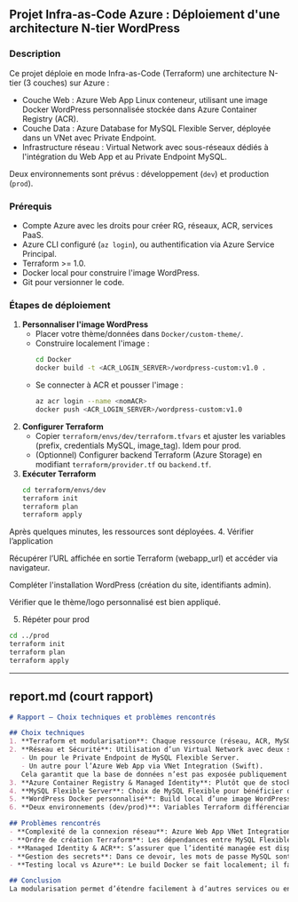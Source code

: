 ## Projet Infra-as-Code Azure : Déploiement d'une architecture N-tier WordPress

### Description
Ce projet déploie en mode Infra-as-Code (Terraform) une architecture N-tier (3 couches) sur Azure :
- Couche Web : Azure Web App Linux conteneur, utilisant une image Docker WordPress personnalisée stockée dans Azure Container Registry (ACR).
- Couche Data : Azure Database for MySQL Flexible Server, déployée dans un VNet avec Private Endpoint.
- Infrastructure réseau : Virtual Network avec sous-réseaux dédiés à l'intégration du Web App et au Private Endpoint MySQL.

Deux environnements sont prévus : développement (`dev`) et production (`prod`).

### Prérequis
- Compte Azure avec les droits pour créer RG, réseaux, ACR, services PaaS.
- Azure CLI configuré (`az login`), ou authentification via Azure Service Principal.
- Terraform >= 1.0.
- Docker local pour construire l'image WordPress.
- Git pour versionner le code.

### Étapes de déploiement
1. **Personnaliser l'image WordPress**
   - Placer votre thème/données dans `Docker/custom-theme/`.
   - Construire localement l'image :
     ```bash
     cd Docker
     docker build -t <ACR_LOGIN_SERVER>/wordpress-custom:v1.0 .
     ```
   - Se connecter à ACR et pousser l'image :
     ```bash
     az acr login --name <nomACR>
     docker push <ACR_LOGIN_SERVER>/wordpress-custom:v1.0
     ```
2. **Configurer Terraform**
   - Copier `terraform/envs/dev/terraform.tfvars` et ajuster les variables (prefix, credentials MySQL, image_tag). Idem pour prod.
   - (Optionnel) Configurer backend Terraform (Azure Storage) en modifiant `terraform/provider.tf` ou `backend.tf`.
3. **Exécuter Terraform**
   ```bash
   cd terraform/envs/dev
   terraform init
   terraform plan
   terraform apply

Après quelques minutes, les ressources sont déployées.
4. Vérifier l’application

Récupérer l’URL affichée en sortie Terraform (webapp_url) et accéder via navigateur.

Compléter l'installation WordPress (création du site, identifiants admin).

Vérifier que le thème/logo personnalisé est bien appliqué.

5. Répéter pour prod

```sh
cd ../prod
terraform init
terraform plan
terraform apply
```

---

## report.md (court rapport)
```markdown
# Rapport – Choix techniques et problèmes rencontrés

## Choix techniques
1. **Terraform et modularisation**: Chaque ressource (réseau, ACR, MySQL, Web App) est isolée dans un module réutilisable. Permet de déployer plusieurs environnements en réutilisant le même code.
2. **Réseau et Sécurité**: Utilisation d’un Virtual Network avec deux sous-réseaux :
   - Un pour le Private Endpoint de MySQL Flexible Server.
   - Un autre pour l’Azure Web App via VNet Integration (Swift).
   Cela garantit que la base de données n’est pas exposée publiquement et que seule la Web App peut y accéder via réseau privé.
3. **Azure Container Registry & Managed Identity**: Plutôt que de stocker des credentials Docker dans Terraform ou Web App, la Web App utilise une identité managée à qui on attribue le rôle `AcrPull` sur l’ACR.
4. **MySQL Flexible Server**: Choix de MySQL Flexible pour bénéficier de Private Endpoint et d’une gestion PaaS. On peut configurer SKU selon la charge.
5. **WordPress Docker personnalisé**: Build local d’une image WordPress contenant un thème ou logo personnalisé, stocké dans ACR, déployé via Web App for Containers.
6. **Deux environnements (dev/prod)**: Variables Terraform différenciant préfixes, plages d’adresses, credentials, garantissant isolation et indépendance.

## Problèmes rencontrés
- **Complexité de la connexion réseau**: Azure Web App VNet Integration et Private Endpoint demandent une configuration précise des sous-réseaux (délégation, Private DNS Zone). Il a fallu s’assurer que la Private DNS Zone `privatelink.mysql.database.azure.com` est bien liée au VNet pour la résolution du FQDN privé.
- **Ordre de création Terraform**: Les dépendances entre MySQL Flexible Server, Private Endpoint, et Private DNS nécessitent de bien chaîner les ressources (depends_on ou utilisation des sorties) pour éviter des erreurs de résolution.
- **Managed Identity & ACR**: S’assurer que l’identité managée est disponible au moment de l’assignation du rôle AcrPull. Terraform gère cela via dépendances implicites.
- **Gestion des secrets**: Dans ce devoir, les mots de passe MySQL sont fournis en clair dans terraform.tfvars. En production, il faudrait utiliser Azure Key Vault.
- **Testing local vs Azure**: Le build Docker se fait localement; il faut ensuite tester le push dans ACR avant de lancer Terraform, sinon la Web App ne peut pas démarrer si l’image n’existe pas.

## Conclusion
La modularisation permet d’étendre facilement à d’autres services ou environnements. Le déploiement réseau sécurisé via Private Endpoint et VNet Integration garantit une architecture conforme aux bonnes pratiques. Les améliorations futures incluent l’automatisation complète (CI/CD), gestion des secrets, monitoring, scaling auto, et custom domain/TLS.